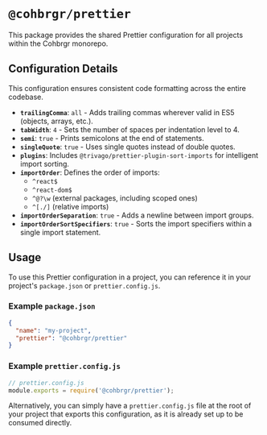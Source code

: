 # `@cohbrgr/prettier`

This package provides the shared Prettier configuration for all projects within the Cohbrgr monorepo.

## Configuration Details

This configuration ensures consistent code formatting across the entire codebase.

-   **`trailingComma`**: `all` - Adds trailing commas wherever valid in ES5 (objects, arrays, etc.).
-   **`tabWidth`**: `4` - Sets the number of spaces per indentation level to 4.
-   **`semi`**: `true` - Prints semicolons at the end of statements.
-   **`singleQuote`**: `true` - Uses single quotes instead of double quotes.
-   **`plugins`**: Includes `@trivago/prettier-plugin-sort-imports` for intelligent import sorting.
-   **`importOrder`**: Defines the order of imports:
    -   `^react$`
    -   `^react-dom$`
    -   `^@?\w` (external packages, including scoped ones)
    -   `^[./]` (relative imports)
-   **`importOrderSeparation`**: `true` - Adds a newline between import groups.
-   **`importOrderSortSpecifiers`**: `true` - Sorts the import specifiers within a single import statement.

## Usage

To use this Prettier configuration in a project, you can reference it in your project's `package.json` or `prettier.config.js`.

### Example `package.json`

```json
{
  "name": "my-project",
  "prettier": "@cohbrgr/prettier"
}
```

### Example `prettier.config.js`

```javascript
// prettier.config.js
module.exports = require('@cohbrgr/prettier');
```

Alternatively, you can simply have a `prettier.config.js` file at the root of your project that exports this configuration, as it is already set up to be consumed directly.
